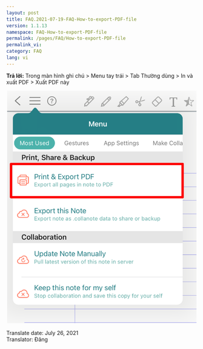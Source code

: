 ```yaml
---
layout: post
title: FAQ.2021-07-19-FAQ-How-to-export-PDF-file
version: 1.1.13
namespace: FAQ-How-to-export-PDF-file
permalink: /pages/FAQ/How-to-export-PDF-file
permalink_vi:
category: FAQ
lang: vi
---
```


**Trả lời:** Trong màn hình ghi chú > Menu tay trái > Tab Thường dùng > In và xuất PDF > Xuất PDF này  
<p align="center"> <img width="500" src="https://raw.githubusercontent.com/collanotewiki/collanotewiki.github.io/main/images/FAQimage/exportPDF.PNG" alt="picture export-PDF"> </p>

<div class="date">Translate date: July 26, 2021<br>Translator: Đăng</div>
